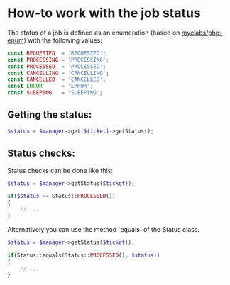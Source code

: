 How-to work with the job status
===============================

The status of a job is defined as an enumeration (based on [myclabs/php-enum](https://github.com/myclabs/php-enum)) with the following values:

```php
const REQUESTED  = 'REQUESTED';
const PROCESSING = 'PROCESSING';
const PROCESSED  = 'PROCESSED';
const CANCELLING = 'CANCELLING';
const CANCELLED  = 'CANCELLED';
const ERROR      = 'ERROR';
const SLEEPING   = 'SLEEPING';
```

## Getting the status:

```php
$status = $manager->get($ticket)->getStatus();
```

## Status checks:

Status checks can be done like this:

```php
$status = $manager->getStatus($ticket));

if($status == Status::PROCESSED())
{
    // ...
}
```

Alternatively you can use the method ´equals´ of the Status class.

```php
$status = $manager->getStatus($ticket));

if(Status::equals(Status::PROCESSED(), $status))
{
    // ...
}
```